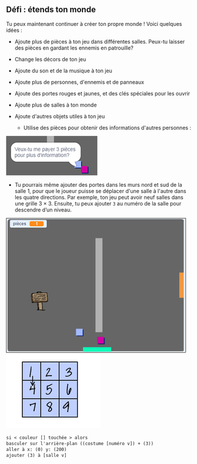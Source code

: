 ## Défi : étends ton monde

Tu peux maintenant continuer à créer ton propre monde ! Voici quelques idées :

+ Ajoute plus de pièces à ton jeu dans différentes salles. Peux-tu laisser des pièces en gardant les ennemis en patrouille?
+ Change les décors de ton jeu
+ Ajoute du son et de la musique à ton jeu
+ Ajoute plus de personnes, d'ennemis et de panneaux
+ Ajoute des portes rouges et jaunes, et des clés spéciales pour les ouvrir
+ Ajoute plus de salles à ton monde
+ Ajoute d'autres objets utiles à ton jeu
    
    + Utilise des pièces pour obtenir des informations d'autres personnes :

![capture d'écran](images/world-bribe.png)

+ Tu pourrais même ajouter des portes dans les murs nord et sud de la salle 1, pour que le joueur puisse se déplacer d'une salle à l'autre dans les quatre directions. Par exemple, ton jeu peut avoir neuf salles dans une grille 3 × 3. Ensuite, tu peux ajouter `3` au numéro de la salle pour descendre d’un niveau.

![capture d'écran](images/north-south-rooms.png) ![capture d'écran](images/number-grid.png)

```blocks3
si < couleur [] touchée > alors
basculer sur l'arrière-plan ((costume [numéro v]) + (3))
aller à x: (0) y: (200)
ajouter (3) à [salle v]
```